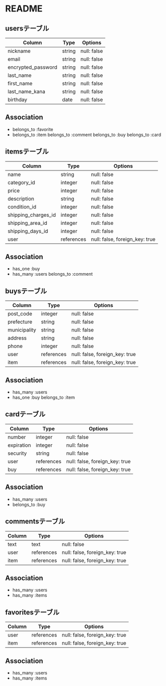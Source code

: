 # README

## usersテーブル

| Column            | Type       | Options     |
| ---------------   | ---------- | ----------- |
| nickname          | string     | null: false |
| email             | string     | null: false |
| encrypted_password| string     | null: false |
| last_name         | string     | null: false |
| first_name        | string     | null: false |
| last_name_kana    | string     | null: false |
| birthday          | date       | null: false |

## Association
- belongs_to :favorite
- belongs_to :item
  belongs_to :comment
  belongs_to :buy
  belongs_to :card

## itemsテーブル

| Column               | Type       | Options                        |
| -----------------    | ---------- | ------------                   |
| name                 | string     | null: false                    |
| category_id          | integer    | null: false                    |
| price                | integer    | null: false                    |
| description          | string     | null: false                    |
| condition_id         | integer    | null: false                    |
| shipping_charges_id  | integer    | null: false                    |
| shipping_area_id     | integer    | null: false                    |
| shipping_days_id     | integer    | null: false                    |
| user                 | references | null: false, foreign_key: true |

## Association
- has_one    :buy
- has_many   :users
  belongs_to :comment

## buysテーブル

| Column            | Type       | Options                        |
| ----------------- | ---------- | ------------------------------ |
| post_code         | integer    | null: false                    |
| prefecture        | string     | null: false                    |
| municipality      | string     | null: false                    |
| address           | string     | null: false                    |
| phone             | integer    | null: false                    |
| user              | references | null: false, foreign_key: true |
| item              | references | null: false, foreign_key: true |

## Association
- has_many   :users
- has_one    :buy
  belongs_to :item

## cardテーブル

| Column            | Type       | Options                        |
| ----------------- | ---------- | ------------------------------ |
| number            | integer    | null: false                    |
| expiration        | integer    | null: false                    |
| security          | string     | null: false                    |
| user              | references | null: false, foreign_key: true |
| buy               | references | null: false, foreign_key: true |

## Association
- has_many   :users
- belongs_to :buy

## commentsテーブル

| Column            | Type       | Options                        |
| ----------------- | ---------- | ------------------------------ |
| text              | text       | null: false                    |
| user              | references | null: false, foreign_key: true |
| item              | references | null: false, foreign_key: true |

## Association
- has_many   :users
- has_many   :items

## favoritesテーブル

| Column            | Type       | Options                        |
| ----------------- | ---------- | ------------------------------ |
| user              | references | null: false, foreign_key: true |
| item              | references | null: false, foreign_key: true |

## Association
- has_many   :users
- has_many   :items
